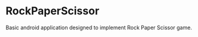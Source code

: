 RockPaperScissor
================
Basic android application designed to implement Rock Paper Scissor game.
